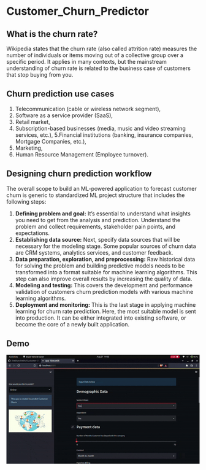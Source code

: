 # Customer_Churn_Predictor

## What is the churn rate?
Wikipedia states that the churn rate (also called attrition rate) measures the number of individuals or items moving out of a collective group over a specific period. It applies in many contexts, but the mainstream understanding of churn rate is related to the business case of customers that stop buying from you.

## Churn prediction use cases

1. Telecommunication (cable or wireless network segment),
2. Software as a service provider (SaaS),
3. Retail market,
4. Subscription-based businesses (media, music and video streaming services, etc.),
5.Financial institutions (banking, insurance companies, Mortgage Companies, etc.),
6. Marketing,
7. Human Resource Management (Employee turnover).

## Designing churn prediction workflow

The overall scope to build an ML-powered application to forecast customer churn is generic to standardized ML project structure that includes the following steps:

1. **Defining problem and goal:** It’s essential to understand what insights you need to get from the analysis and prediction. Understand the problem and collect requirements, stakeholder pain points, and expectations.
2. **Establishing data source:** Next, specify data sources that will be necessary for the modeling stage. Some popular sources of churn data are CRM systems, analytics services, and customer feedback.
3. **Data preparation, exploration, and preprocessing:** Raw historical data for solving the problem and building predictive models needs to be transformed into a format suitable for machine learning algorithms. This step can also improve overall results by increasing the quality of data.
4. **Modeling and testing:** This covers the development and performance validation of customers churn prediction models with various machine learning algorithms.
5. **Deployment and monitoring:** This is the last stage in applying machine learning for churn rate prediction. Here, the most suitable model is sent into production. It can be either integrated into existing software, or become the core of a newly built application.

## Demo

![](app.gif)
